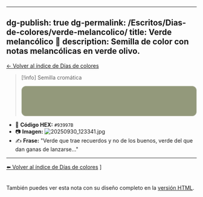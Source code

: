 
---
dg-publish: true
dg-permalink: /Escritos/Dias-de-colores/verde-melancolico/
title: Verde melancólico 🌱
description: Semilla de color con notas melancólicas en verde olivo.
---

[← Volver al índice de Días de colores](./index.html)

> [!info] Semilla cromática
> <div style="width:100%;height:80px;border-radius:12px;background:#93997B;box-shadow:inset 0 0 0 1px rgba(255,255,255,0.35);"></div>

- 🎨 **Código HEX:** `#93997B`
- 📷 **Imagen:** ![20250930_123341.jpg](/img/user/20250930_123341.jpg)
- ✍️ **Frase:** "Verde que trae recuerdos y no de los buenos, verde del que dan ganas  de lanzarse..."

---

[⬅️ Volver al índice de Días de colores](../)
]

<p class="muted" style="margin-top:2rem">También puedes ver esta nota con su diseño completo en la <a href="verde-melancolico/">versión HTML</a>.</p>
